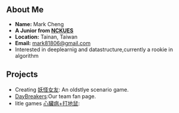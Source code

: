 ## About Me

* **Name:** Mark Cheng
* **A Junior from [NCKUES](http://earth.ncku.edu.tw/)** 
* **Location:** Tainan, Taiwan
* **Email:** mark81806@gmail.com 
* Interested in deeplearnig and datastructure,currently a rookie in algorithm
## Projects

* Creating [妖怪女友](https://github.com/mark81806/MosterGF): An oldstlye scenario game.
* [DayBreakers](https://www.facebook.com/DayBreakers.Game):Our team fan page.
* litle games [心臟病+打地鼠](https://github.com/mark81806/heartattackandmolebuster):

<!---
mark81806/mark81806 is a ✨ special ✨ repository because its `README.md` (this file) appears on your GitHub profile.
You can click the Preview link to take a look at your changes.
--->
